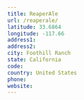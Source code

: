 ```yaml
---
title: ReaperAle
url: /reaperale/
latitude: 33.6864
longitude: -117.66
address1: 
address2: 
city: Foothill Ranch
state: California
code: 
country: United States
phone: 
website: 
---
```


